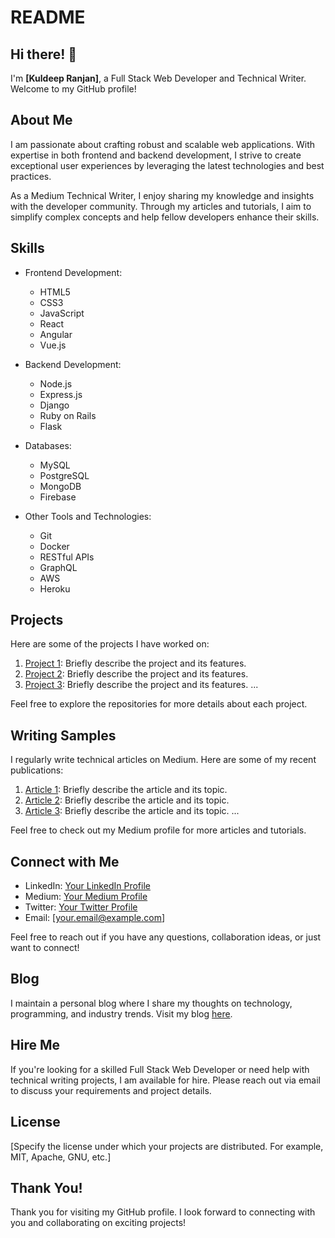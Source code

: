 # README

## Hi there! 👋

I'm **[Kuldeep Ranjan]**, a Full Stack Web Developer and Technical Writer. Welcome to my GitHub profile!

## About Me

I am passionate about crafting robust and scalable web applications. With expertise in both frontend and backend development, I strive to create exceptional user experiences by leveraging the latest technologies and best practices.

As a Medium Technical Writer, I enjoy sharing my knowledge and insights with the developer community. Through my articles and tutorials, I aim to simplify complex concepts and help fellow developers enhance their skills.

## Skills

- Frontend Development:
  - HTML5
  - CSS3
  - JavaScript
  - React
  - Angular
  - Vue.js

- Backend Development:
  - Node.js
  - Express.js
  - Django
  - Ruby on Rails
  - Flask

- Databases:
  - MySQL
  - PostgreSQL
  - MongoDB
  - Firebase

- Other Tools and Technologies:
  - Git
  - Docker
  - RESTful APIs
  - GraphQL
  - AWS
  - Heroku

## Projects

Here are some of the projects I have worked on:

1. [Project 1](link-to-project-1): Briefly describe the project and its features.
2. [Project 2](link-to-project-2): Briefly describe the project and its features.
3. [Project 3](link-to-project-3): Briefly describe the project and its features.
   ...

Feel free to explore the repositories for more details about each project.

## Writing Samples

I regularly write technical articles on Medium. Here are some of my recent publications:

1. [Article 1](link-to-article-1): Briefly describe the article and its topic.
2. [Article 2](link-to-article-2): Briefly describe the article and its topic.
3. [Article 3](link-to-article-3): Briefly describe the article and its topic.
   ...

Feel free to check out my Medium profile for more articles and tutorials.

## Connect with Me

- LinkedIn: [Your LinkedIn Profile](link-to-linkedin-profile)
- Medium: [Your Medium Profile](link-to-medium-profile)
- Twitter: [Your Twitter Profile](link-to-twitter-profile)
- Email: [your.email@example.com]

Feel free to reach out if you have any questions, collaboration ideas, or just want to connect!

## Blog

I maintain a personal blog where I share my thoughts on technology, programming, and industry trends. Visit my blog [here](link-to-your-blog).

## Hire Me

If you're looking for a skilled Full Stack Web Developer or need help with technical writing projects, I am available for hire. Please reach out via email to discuss your requirements and project details.

## License

[Specify the license under which your projects are distributed. For example, MIT, Apache, GNU, etc.]

## Thank You!

Thank you for visiting my GitHub profile. I look forward to connecting with you and collaborating on exciting projects!
